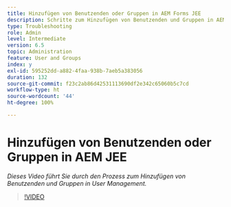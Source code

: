 ```yaml
---
title: Hinzufügen von Benutzenden oder Gruppen in AEM Forms JEE
description: Schritte zum Hinzufügen von Benutzenden und Gruppen in AEM Forms JEE
type: Troubleshooting
role: Admin
level: Intermediate
version: 6.5
topic: Administration
feature: User and Groups
index: y
exl-id: 595252dd-a882-4faa-938b-7aeb5a383056
duration: 132
source-git-commit: f23c2ab86d42531113690df2e342c65060b5c7cd
workflow-type: ht
source-wordcount: '44'
ht-degree: 100%

---
```


# Hinzufügen von Benutzenden oder Gruppen in AEM JEE

*Dieses Video führt Sie durch den Prozess zum Hinzufügen von Benutzenden und Gruppen in User Management.*

>[!VIDEO](https://video.tv.adobe.com/v/335485?quality=12&learn=on)
